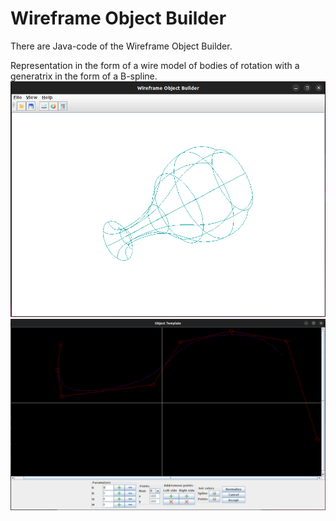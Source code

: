 # Wireframe Object Builder
There are Java-code of the Wireframe Object Builder.

Representation in the form of a wire model of bodies of rotation with
a generatrix in the form of a B-spline.
![Object window](https://github.com/Cherpakov-Kirill/WireFrameObjectBuilder/blob/master/Screenshot%201.png)
![B-spline window](https://github.com/Cherpakov-Kirill/WireFrameObjectBuilder/blob/master/Screenshot%202.png)

